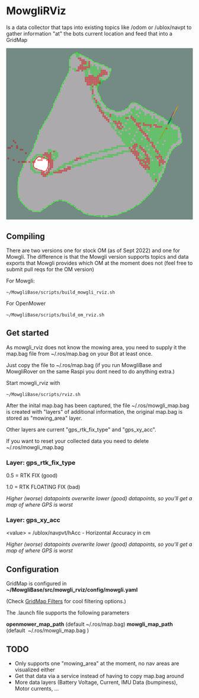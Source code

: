 # MowgliRViz

Is a data collector that taps into existing topics like /odom or /ublox/navpt to gather information "at" the bots current location and feed that into a GridMap

![RVIZ Screenshot](./images/mowgli_rviz.png)

## Compiling

There are two versions one for stock OM (as of Sept 2022) and one for Mowgli. 
The difference is that the Mowgli version supports topics and data exports that Mowgli provides which OM at the moment does not (feel free to submit pull reqs for the OM version)

For Mowgli:

```
~/MowgliBase/scripts/build_mowgli_rviz.sh
```

For OpenMower

```
~/MowgliBase/scripts/build_om_rviz.sh
```

## Get started 

As mowgli_rviz does not know the mowing area, you need to supply it the map.bag file from ~/.ros/map.bag on your Bot at least once. 

Just copy the file to ~/.ros/map.bag (if you run MowgliBase and MowgliRover on the same Raspi you dont need to do anything extra.)

Start mowgli_rviz with

```
~/MowgliBase/scripts/rviz.sh
```

After the inital map.bag has been captured, the file ~/.ros/mowgli_map.bag is created with "layers" of additional information, the original map.bag is stored as "mowing_area" layer.

Other layers are current "gps_rtk_fix_type" and "gps_xy_acc".

If you want to reset your collected data you need to delete ~/.ros/mowgli_map.bag

### Layer: gps_rtk_fix_type

   0.5 = RTK FIX (good)

   1.0 = RTK FLOATING FIX (bad)

   *Higher (worse) datapoints overwrite lower (good) datapoints, so you'll get a map of where GPS is worst* 

### Layer: gps_xy_acc

   \<value\> = /ublox/navpvt/hAcc - Horizontal Accuracy in cm 

   *Higher (worse) datapoints overwrite lower (good) datapoints, so you'll get a map of where GPS is worst*

## Configuration

   GridMap is configured in **~/MowgliBase/src/mowgli_rviz/config/mowgli.yaml**
   
   (Check [GridMap Filters](https://github.com/ANYbotics/grid_map#grid_map_filters) for cool filtering options.)

   The .launch file supports the following parameters

   **openmower_map_path** (default ~/.ros/map.bag)
   **mowgli_map_path** (default  ~/.ros/mowgli_map.bag )

## TODO

 * Only supports one "mowing_area" at the moment, no nav areas are visualized either
 * Get that data via a service instead of having to copy map.bag around 
 * More data layers (Battery Voltage, Current, IMU Data (bumpiness), Motor currents, ... 
